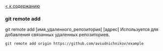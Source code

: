 [< к содержанию](./readme.md)

### git remote add

git remote add [имя_удаленного_репозитория] [адрес] Используется для добавления связанных удаленных репозиториев.

```bash=
git remote add origin https://github.com/avsudnichnikov/example
```